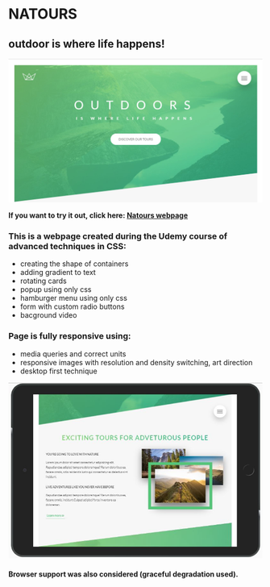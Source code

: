 # NATOURS
## outdoor is where life happens!

![nature](github/webpage-desktop.jpg)


**If you want to try it out, click here: [Natours webpage](https://ulakrawczyk.github.io/Natours/)**

### This is a webpage created during the Udemy course of advanced techniques in CSS:
* creating the shape of containers
* adding gradient to text 
* rotating cards
* popup using only css
* hamburger menu using only css
* form with custom radio buttons
* bacground video

### Page is fully responsive using:
* media queries and correct units
* responsive images with resolution and density switching, art direction
* desktop first technique

![nature](github/webpage-mobile.jpg)

#### Browser support was also considered (graceful degradation used).
